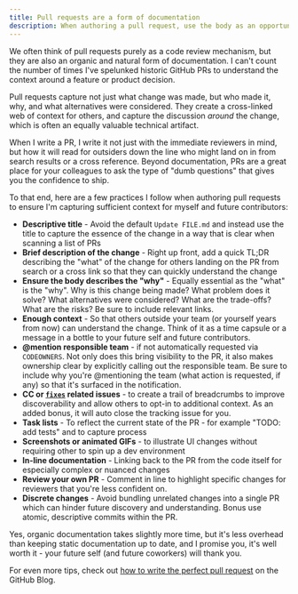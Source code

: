 ```yaml
---
title: Pull requests are a form of documentation
description: When authoring a pull request, use the body as an opportunity to document the proposed change, especially the "why", and cross link any related issues or other PRs to create a trail of breadcrumbs for future contributors.
---
```


We often think of pull requests purely as a code review mechanism, but they are also an organic and natural form of documentation. I can't count the number of times I've spelunked historic GitHub PRs to understand the context around a feature or product decision.

Pull requests capture not just what change was made, but who made it, why, and what alternatives were considered. They create a cross-linked web of context for others, and capture the discussion *around* the change, which is often an equally valuable technical artifact.

When I write a PR, I write it not just with the immediate reviewers in mind, but how it will read for outsiders down the line who might land on in from search results or a cross reference. Beyond documentation, PRs are a great place for your colleagues to ask the type of "dumb questions" that gives you the confidence to ship.

To that end, here are a few practices I follow when authoring pull requests to ensure I'm capturing sufficient context for myself and future contributors:

* **Descriptive title** - Avoid the default `Update FILE.md` and instead use the title to capture the essence of the change in a way that is clear when scanning a list of PRs
* **Brief description of the change** - Right up front, add a quick TL;DR describing the "what" of the change for others landing on the PR from search or a cross link so that they can quickly understand the change
* **Ensure the body describes the "why"** - Equally essential as the "what" is the "why". Why is this change being made? What problem does it solve? What alternatives were considered? What are the trade-offs? What are the risks? Be sure to include relevant links.
* **Enough context** - So that others outside your team (or yourself years from now) can understand the change. Think of it as a time capsule or a message in a bottle to your future self and future contributors.
* **@mention responsible team** - if not automatically requested via `CODEOWNERS`. Not only does this bring visibility to the PR, it also makes ownership clear by explicitly calling out the responsible team. Be sure to include why you're @mentioning the team (what action is requested, if any) so that it's surfaced in the notification.
* **CC or [`fixes`](https://docs.github.com/en/get-started/writing-on-github/working-with-advanced-formatting/using-keywords-in-issues-and-pull-requests) related issues** - to create a trail of breadcrumbs to improve discoverability and allow others to opt-in to additional context. As an added bonus, it will auto close the tracking issue for you.
* **Task lists** - To reflect the current state of the PR - for example "TODO: add tests" and to capture process
* **Screenshots or animated GIFs** - to illustrate UI changes without requiring other to spin up a dev environment
* **In-line documentation** - Linking back to the PR from the code itself for especially complex or nuanced changes
* **Review your own PR** - Comment in line to highlight specific changes for reviewers that you're less confident on.
* **Discrete changes** - Avoid bundling unrelated changes into a single PR which can hinder future discovery and understanding. Bonus use atomic, descriptive commits within the PR.

Yes, organic documentation takes slightly more time, but it's less overhead than keeping static documentation up to date, and I promise you, it's well worth it - your future self (and future coworkers) will thank you.

For even more tips, check out [how to write the perfect pull request](https://github.blog/2015-01-21-how-to-write-the-perfect-pull-request/) on the GitHub Blog.
